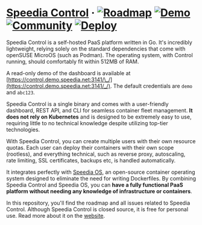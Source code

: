 # [Speedia Control](https://speedia.net/control/) &middot; [![Roadmap](https://img.shields.io/badge/roadmap-014737)](https://github.com/orgs/speedianet/projects/2) [![Demo](https://img.shields.io/badge/read--only_demo-233876)](https://control.demo.speedia.net:3141/_/) [![Community](https://img.shields.io/badge/community-751A3D)](https://github.com/orgs/speedianet/discussions) [![Deploy](https://img.shields.io/badge/deploy_now-a16207)]([https://github.com/orgs/speedianet/discussions](https://speedia.net/blog/docs/speedia-control/getting-started/installation/))

Speedia Control is a self-hosted PaaS platform written in Go. It's incredibly lightweight, relying solely on the standard dependencies that come with openSUSE MicroOS (such as Podman). The operating system, with Control running, should comfortably fit within 512MB of RAM.

A read-only demo of the dashboard is available at [https://control.demo.speedia.net:3141/\_/](https://control.demo.speedia.net:3141/_/). The default credentials are `demo` and `abc123`.

Speedia Control is a single binary and comes with a user-friendly dashboard, REST API, and CLI for seamless container fleet management. **It does not rely on Kubernetes** and is designed to be extremely easy to use, requiring little to no technical knowledge despite utilizing top-tier technologies.

With Speedia Control, you can create multiple users with their own resource quotas. Each user can deploy their containers with their own scope (rootless), and everything technical, such as reverse proxy, autoscaling, rate limiting, SSL certificates, backups etc, is handled automatically.

It integrates perfectly with [Speedia OS](https://github.com/speedianet/os), an open-source container operating system designed to eliminate the need for writing Dockerfiles. By combining Speedia Control and Speedia OS, you can **have a fully functional PaaS platform without needing any knowledge of infrastructure or containers**.

In this repository, you'll find the roadmap and all issues related to Speedia Control. Although Speedia Control is closed source, it is free for personal use. Read more about it on the [website](https://speedia.net/control/).
